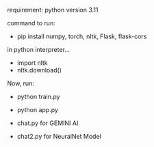 requirement: python version 3.11

command to run:

* pip install numpy, torch, nltk, Flask, flask-cors 

in python interpreter...
* import nltk
* nltk.download()

Now, run:
* python train.py
* python app.py

* chat.py for GEMINI AI
* chat2.py for NeuralNet Model 
